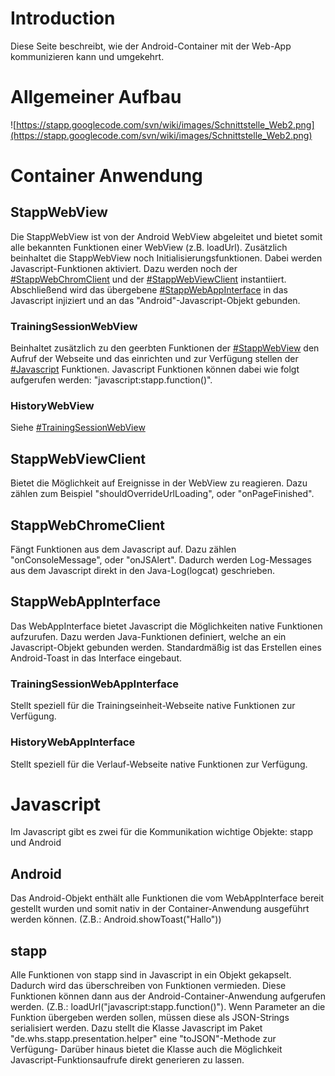 # Introduction #

Diese Seite beschreibt, wie der Android-Container mit der Web-App kommunizieren kann und umgekehrt.

# Allgemeiner Aufbau #
![https://stapp.googlecode.com/svn/wiki/images/Schnittstelle_Web2.png](https://stapp.googlecode.com/svn/wiki/images/Schnittstelle_Web2.png)

# Container Anwendung #

## StappWebView ##

Die StappWebView ist von der Android WebView abgeleitet und bietet somit alle bekannten Funktionen einer WebView (z.B. loadUrl). Zusätzlich beinhaltet die StappWebView noch Initialisierungsfunktionen. Dabei werden Javascript-Funktionen aktiviert. Dazu werden noch der [#StappWebChromClient](#StappWebChromClient.md) und der [#StappWebViewClient](#StappWebViewClient.md) instantiiert. Abschließend wird das übergebene [#StappWebAppInterface](#StappWebAppInterface.md) in das Javascript injiziert und an das "Android"-Javascript-Objekt gebunden.

### TrainingSessionWebView ###
Beinhaltet zusätzlich zu den geerbten Funktionen der [#StappWebView](#StappWebView.md) den Aufruf der Webseite und das einrichten und zur Verfügung stellen der [#Javascript](#Javascript.md) Funktionen. Javascript Funktionen können dabei wie folgt aufgerufen werden: "javascript:stapp.function()".

### HistoryWebView ###
Siehe [#TrainingSessionWebView](#TrainingSessionWebView.md)

## StappWebViewClient ##
Bietet die Möglichkeit auf Ereignisse in der WebView zu reagieren. Dazu zählen zum Beispiel "shouldOverrideUrlLoading", oder "onPageFinished".

## StappWebChromeClient ##
Fängt Funktionen aus dem Javascript auf. Dazu zählen "onConsoleMessage", oder "onJSAlert". Dadurch werden Log-Messages aus dem Javascript direkt in den Java-Log(logcat) geschrieben.

## StappWebAppInterface ##
Das WebAppInterface bietet Javascript die Möglichkeiten native Funktionen aufzurufen. Dazu werden Java-Funktionen definiert, welche an ein Javascript-Objekt gebunden werden. Standardmäßig ist das Erstellen eines Android-Toast in das Interface eingebaut.

### TrainingSessionWebAppInterface ###
Stellt speziell für die Trainingseinheit-Webseite native Funktionen zur Verfügung.

### HistoryWebAppInterface ###
Stellt speziell für die Verlauf-Webseite native Funktionen zur Verfügung.

# Javascript #
Im Javascript gibt es zwei für die Kommunikation wichtige Objekte: stapp und Android

## Android ##
Das Android-Objekt enthält alle Funktionen die vom WebAppInterface bereit gestellt wurden und somit nativ in der Container-Anwendung ausgeführt werden können. (Z.B.: Android.showToast("Hallo"))

## stapp ##
Alle Funktionen von stapp sind in Javascript in ein Objekt gekapselt. Dadurch wird das überschreiben von Funktionen vermieden. Diese Funktionen können dann aus der Android-Container-Anwendung aufgerufen werden. (Z.B.: loadUrl("javascript:stapp.function()"). Wenn Parameter an die Funktion übergeben werden sollen, müssen diese als JSON-Strings serialisiert werden. Dazu stellt die Klasse Javascript im Paket "de.whs.stapp.presentation.helper" eine "toJSON"-Methode zur Verfügung- Darüber hinaus bietet die Klasse auch die Möglichkeit Javascript-Funktionsaufrufe direkt generieren zu lassen.